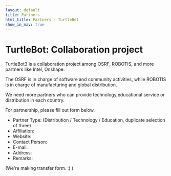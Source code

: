 ```yaml
---
layout: default
title: Partners
html_title: Partners - TurtleBot
show_in_nav: true
---
```


# TurtleBot: Collaboration project

TurtleBot3 is a collaboration project among OSRF, ROBOTIS, and more partners like Intel, Onshape.

The OSRF is in charge of software and community activities, while ROBOTIS is in charge of manufacturing and global distribution.

We need more partners who can provide technology,educational service or distribution in each country.

For partnership, please fill out form below.

- Partner Type: (Distribution / Technology / Education, duplicate selection of three)
- Affiliation:
- Website:
- Contact Person:  
- E-mail:
- Address:
- Remarks:

(We're making transfer form. :) )
